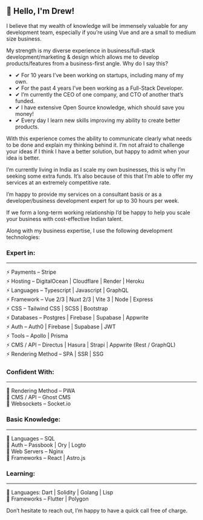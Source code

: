 ## 👋 Hello, I'm Drew! 

I believe that my wealth of knowledge will be immensely valuable for any development team, especially if you’re using Vue and are a small to medium size business.

My strength is my diverse experience in business/full-stack development/marketing & design which allows me to develop products/features from a business-first angle. Why do I say this?

- ✔ For 10 years I’ve been working on startups, including many of my own.
- ✔ For the past 4 years I’ve been working as a Full-Stack Developer.
- ✔ I’m currently the CEO of one company, and CTO of another that’s funded.
- ✔ I have extensive Open Source knowledge, which should save you money!
- ✔ Every day I learn new skills improving my ability to create better products. 
 
With this experience comes the ability to communicate clearly what needs to be done and explain my thinking behind it. I’m not afraid to challenge your ideas if I think I have a better solution, but happy to admit when your idea is better.

I’m currently living in India as I scale my own businesses, this is why I’m seeking some extra funds. It’s also because of this that I’m able to offer my services at an extremely competitive rate.

I’m happy to provide my services on a consultant basis or as a developer/business development expert for up to 30 hours per week.

If we form a long-term working relationship I’d be happy to help you scale your business with cost-effective Indian talent. 

Along with my business expertise, I use the following development technologies:

### Expert in:
---
⚡ Payments – Stripe  
⚡ Hosting – DigitalOcean | Cloudflare | Render | Heroku  
⚡ Languages – Typescript | Javascript | GraphQL  
⚡ Framework – Vue 2/3 | Nuxt 2/3 | Vite 3 | Node | Express  
⚡ CSS – Tailwind CSS | SCSS | Bootstrap  
⚡ Databases – Postgres | Firebase | Supabase | Appwrite  
⚡ Auth – Auth0 | Firebase | Supabase | JWT  
⚡ Tools – Apollo | Prisma  
⚡ CMS / API – Directus | Hasura | Strapi | Appwrite (Rest / GraphQL)  
⚡ Rendering Method  – SPA | SSR | SSG  

### Confident With:
---
🐎 Rendering Method  – PWA  
🐎 CMS / API – Ghost CMS  
🐎 Websockets – Socket.io  

### Basic Knowledge:
---
🐌 Languages – SQL  
🐌 Auth – Passbook | Ory | Logto  
🐌 Web Servers – Nginx  
🐌 Frameworks – React | Astro.js  

### Learning:
---
📖 Languages: Dart  | Solidity | Golang | Lisp  
📖 Frameworks – Flutter | Polygon  

Don’t hesitate to reach out, I’m happy to have a quick call free of charge.


<!--
**Drew-Macgibbon/Drew-MacGibbon** is a ✨ _special_ ✨ repository because its `README.md` (this file) appears on your GitHub profile.

Here are some ideas to get you started:

- 👯 I’m looking to collaborate on ...
- 🤔 I’m looking for help with ...
- 💬 Ask me about ...
- 📫 How to reach me: ...
- 😄 Pronouns: ...
- ⚡ Fun fact: ...
-->

